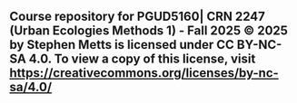 ## Course repository for PGUD5160| CRN 2247 (Urban Ecologies Methods 1) - Fall 2025 © 2025 by Stephen Metts is licensed under CC BY-NC-SA 4.0. To view a copy of this license, visit https://creativecommons.org/licenses/by-nc-sa/4.0/


